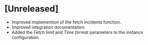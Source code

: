 # [Unreleased]
  - Improved implemention of the fetch incidents function.
  - Improved integration documentation.
  - Added the *Fetch limit* and *Time format* parameters to the instance configuration.

